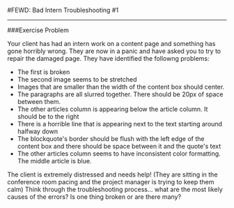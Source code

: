 #FEWD: Bad Intern Troubleshooting #1


---


###Exercise Problem 

Your client has had an intern work on a content page and something has gone horribly wrong.  They are now in a panic and have asked you to try to repair the damaged page.  They have identified the followng problems:

- The first is broken
- The second image seems to be stretched
- Images that are smaller than the width of the content box should center.
- The paragraphs are all slurred together. There should be 20px of space between them.
- The other articles column is appearing below the article column. It should be to the right
- There is a horrible line that is appearing next to the text starting around halfway down
- The blockquote's border should be flush with the left edge of the content box and there should be space between it and the quote's text
- The other articles column seems to have inconsistent color formatting. The middle article is blue.

The client is extremely distressed and needs help! (They are sitting in the conference room pacing and the project manager is trying to keep them calm) Think through the troubleshooting process... what are the most likely causes of the errors?  Is one thing broken or are there many?